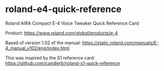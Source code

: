 # roland-e4-quick-reference
Roland AIRA Compact E-4 Voice Tweaker Quick Reference Card

Product:
https://www.roland.com/global/products/e-4

Based of version 1.02 of the manual:
https://static.roland.com/manuals/E-4_manual_v102/eng/index.html

This was inspired by the S1 reference card: https://github.com/candlerb/roland-s1-quick-reference

